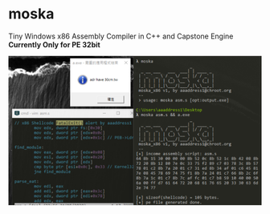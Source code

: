 # moska
Tiny Windows x86 Assembly Compiler in C++ and Capstone Engine
**Currently Only for PE 32bit**

![](demo.png)
